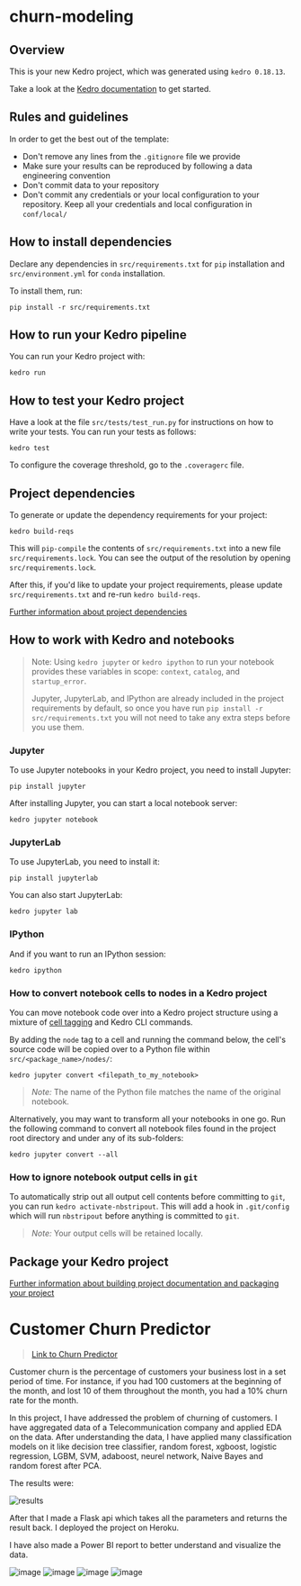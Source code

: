 # churn-modeling

## Overview

This is your new Kedro project, which was generated using `kedro 0.18.13`.

Take a look at the [Kedro documentation](https://docs.kedro.org) to get started.

## Rules and guidelines

In order to get the best out of the template:

* Don't remove any lines from the `.gitignore` file we provide
* Make sure your results can be reproduced by following a data engineering convention
* Don't commit data to your repository
* Don't commit any credentials or your local configuration to your repository. Keep all your credentials and local configuration in `conf/local/`

## How to install dependencies

Declare any dependencies in `src/requirements.txt` for `pip` installation and `src/environment.yml` for `conda` installation.

To install them, run:

```
pip install -r src/requirements.txt
```

## How to run your Kedro pipeline

You can run your Kedro project with:

```
kedro run
```

## How to test your Kedro project

Have a look at the file `src/tests/test_run.py` for instructions on how to write your tests. You can run your tests as follows:

```
kedro test
```

To configure the coverage threshold, go to the `.coveragerc` file.

## Project dependencies

To generate or update the dependency requirements for your project:

```
kedro build-reqs
```

This will `pip-compile` the contents of `src/requirements.txt` into a new file `src/requirements.lock`. You can see the output of the resolution by opening `src/requirements.lock`.

After this, if you'd like to update your project requirements, please update `src/requirements.txt` and re-run `kedro build-reqs`.

[Further information about project dependencies](https://docs.kedro.org/en/stable/kedro_project_setup/dependencies.html#project-specific-dependencies)

## How to work with Kedro and notebooks

> Note: Using `kedro jupyter` or `kedro ipython` to run your notebook provides these variables in scope: `context`, `catalog`, and `startup_error`.
>
> Jupyter, JupyterLab, and IPython are already included in the project requirements by default, so once you have run `pip install -r src/requirements.txt` you will not need to take any extra steps before you use them.

### Jupyter
To use Jupyter notebooks in your Kedro project, you need to install Jupyter:

```
pip install jupyter
```

After installing Jupyter, you can start a local notebook server:

```
kedro jupyter notebook
```

### JupyterLab
To use JupyterLab, you need to install it:

```
pip install jupyterlab
```

You can also start JupyterLab:

```
kedro jupyter lab
```

### IPython
And if you want to run an IPython session:

```
kedro ipython
```

### How to convert notebook cells to nodes in a Kedro project
You can move notebook code over into a Kedro project structure using a mixture of [cell tagging](https://jupyter-notebook.readthedocs.io/en/stable/changelog.html#release-5-0-0) and Kedro CLI commands.

By adding the `node` tag to a cell and running the command below, the cell's source code will be copied over to a Python file within `src/<package_name>/nodes/`:

```
kedro jupyter convert <filepath_to_my_notebook>
```
> *Note:* The name of the Python file matches the name of the original notebook.

Alternatively, you may want to transform all your notebooks in one go. Run the following command to convert all notebook files found in the project root directory and under any of its sub-folders:

```
kedro jupyter convert --all
```

### How to ignore notebook output cells in `git`
To automatically strip out all output cell contents before committing to `git`, you can run `kedro activate-nbstripout`. This will add a hook in `.git/config` which will run `nbstripout` before anything is committed to `git`.

> *Note:* Your output cells will be retained locally.

## Package your Kedro project

[Further information about building project documentation and packaging your project](https://docs.kedro.org/en/stable/tutorial/package_a_project.html)



# Customer Churn Predictor
> [Link to Churn Predictor](https://churnpredictorzain.herokuapp.com/)

Customer churn is the percentage of customers your business lost in a set period of time. For instance, if you had 100 customers at the beginning of the month, and lost 
10 of them throughout the month, you had a 10% churn rate for the month.

In this project, I have addressed the problem of churning of customers. I have aggregated data of a Telecommunication company and applied EDA on the data. After 
understanding the data, I have applied many classification models on it like decision tree classifier, random forest, xgboost, logistic regression, LGBM, SVM, 
adaboost, neurel network, Naive Bayes and random forest after PCA.

The results were:

![results](https://user-images.githubusercontent.com/89645252/187369580-07c153a7-53f4-4006-b629-51cd8c732cd7.png)

After that I made a Flask api which takes all the parameters and returns the result back. I deployed the project on Heroku.

I have also made a Power BI report to better understand and visualize the data.

![image](https://user-images.githubusercontent.com/89645252/187371913-e38959bf-e263-4536-ba41-293d871466ed.png)
![image](https://user-images.githubusercontent.com/89645252/187371984-3dbe3c1c-47fc-4588-8f26-0a573d501302.png)
![image](https://user-images.githubusercontent.com/89645252/187372189-ea2ed519-73ba-439b-8570-81d6cc96fb73.png)
![image](https://user-images.githubusercontent.com/89645252/187372251-e7fb19fe-ea00-4c1e-90cc-968970ba03e3.png)

